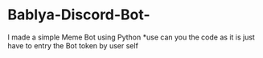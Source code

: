 # Bablya-Discord-Bot-
I made a simple Meme Bot using Python 
*use can you the code as it is just have to entry the Bot token by user self 
